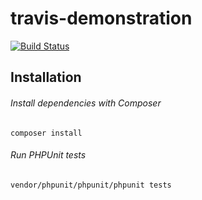 # travis-demonstration
[![Build Status](https://travis-ci.org/kyleladd/travis-demonstration.svg?branch=master)](https://travis-ci.org/kyleladd/travis-demonstration)

## Installation
###### Install dependencies with Composer
```
composer install
```
###### Run PHPUnit tests
```
vendor/phpunit/phpunit/phpunit tests
```